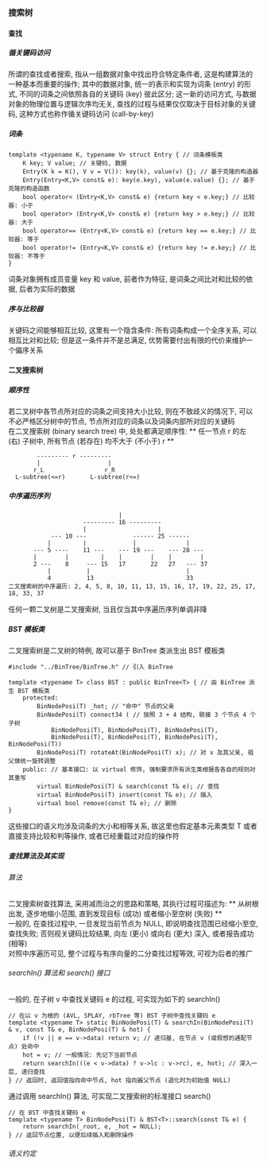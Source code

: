 ### 搜索树

#### 查找
##### 循关键码访问
所谓的查找或者搜索, 指从一组数据对象中找出符合特定条件者, 这是构建算法的一种基本而重要的操作; 其中的数据对象, 统一的表示和实现为词条 (entry) 的形式, 不同的词条之间依照各自的关键码 (key) 彼此区分; 这一新的访问方式, 与数据对象的物理位置与逻辑次序均无关, 查找的过程与结果仅仅取决于目标对象的关键码, 这种方式也称作循关键码访问 (call-by-key)

##### 词条
```
template <typename K, typename V> struct Entry { // 词条模板类
    K key; V value; // 关键码, 数据
    Entry(K k = K(), V v = V()): key(k), value(v) {}; // 基于克隆的构造器
    Entry(Entry<K,V> const& e): key(e.key), value(e.value) {}; // 基于克隆的构造函数
    bool operator< (Entry<K,V> const& e) {return key < e.key;} // 比较器: 小于
    bool operator> (Entry<K,V> const& e) {return key > e.key;} // 比较器: 大于
    bool operator== (Entry<K,V> const& e) {return key == e.key;} // 比较器: 等于
    bool operator!= (Entry<K,V> const& e) {return key != e.key;} // 比较器: 不等于
}
```
词条对象拥有成员变量 key 和 value, 前者作为特征, 是词条之间比对和比较的依据, 后者为实际的数据

##### 序与比较器
关键码之间能够相互比较, 这里有一个隐含条件: 所有词条构成一个全序关系, 可以相互比对和比较; 但是这一条件并不是总满足, 优势需要付出有限的代价来维护一个偏序关系

#### 二叉搜索树
##### 顺序性
若二叉树中各节点所对应的词条之间支持大小比较, 则在不致歧义的情况下, 可以不必严格区分树中的节点, 节点所对应的词条以及词条内部所对应的关键码  
在二叉搜索树 (binary search tree) 中, 处处都满足顺序性: ** 任一节点 r 的左 (右) 子树中, 所有节点 (若存在) 均不大于 (不小于) r **
```
        --------- r ---------
        |                   |
       r_L                 r_R
  L-subtree(<=r)       L-subtree(r<=)
```
##### 中序遍历序列
```
                               |
                     --------- 16 ---------
                     |                    |
            --- 10 ---             ------ 25 ------
           |         |             |              |
       --- 5 ----    11 ---    --- 19 ---    --- 28 ---
       |        |         |    |        |    |        |
       2 ---    8     --- 15   17       22   27   --- 37
           |          |                           |
           4          13                          33
二叉搜索树的中序遍历: 2, 4, 5, 8, 10, 11, 13, 15, 16, 17, 19, 22, 25, 17, 18, 33, 37
```
任何一颗二叉树是二叉搜索树, 当且仅当其中序遍历序列单调非降

##### BST 模板类
二叉搜索树是二叉树的特例, 故可以基于 BinTree 类派生出 BST 模板类
```
#include "../BinTree/BinTree.h" // 引入 BinTree

template <typename T> class BST : public BinTree<T> { // 由 BinTree 派生 BST 模板类
    protected:
        BinNodePosi(T) _hot; // "命中" 节点的父亲
        BinNodePosi(T) connect34 ( // 按照 3 + 4 结构, 联接 3 个节点 4 个子树
            BinNodePosi(T), BinNodePosi(T), BinNodePosi(T),
            BinNodePosi(T), BinNodePosi(T), BinNodePosi(T), BinNodePosi(T))
        BinNodePosi(T) rotateAt(BinNodePosi(T) x); // 对 x 及其父亲, 祖父做统一旋转调整
    public: // 基本接口: 以 virtual 修饰, 强制要求所有派生类根据各各自的规则对其重写
        virtual BinNodePosi(T) & search(const T& e); // 查找
        virtual BinNodePosi(T) insert(const T& e); // 插入
        virtual bool remove(const T& e); // 删除
}
```
这些接口的语义均涉及词条的大小和相等关系, 故这里也假定基本元素类型 T 或者直接支持比较和判等操作, 或者已经重载过对应的操作符
##### 查找算法及其实现
###### 算法
二叉搜索树查找算法, 采用减而治之的思路和策略, 其执行过程可描述为: ** 从树根出发, 逐步地缩小范围, 直到发现目标 (成功) 或者缩小至空树 (失败) **  
一般的, 在查找过程中, 一旦发现当前节点为 NULL, 即说明查找范围已经缩小至空, 查找失败; 否则视关键码比较结果, 向左 (更小) 或向右 (更大) 深入, 或者报告成功 (相等)  
对照中序遍历可见, 整个过程与有序向量的二分查找过程等效, 可视为后者的推广
###### searchIn() 算法和 search() 接口
一般的, 在子树 v 中查找关键码 e 的过程, 可实现为如下的 searchIn()
```
// 在以 v 为根的 (AVL, SPLAY, rbTree 等) BST 子树中查找关键码 e
template <typename T> static BinNodePosi(T) & searchIn(BinNodePosi(T) & v, const T& e, BinNodePosi(T) & hot) {
    if (!v || e == v->data) return v; // 递归基, 在节点 v (或假想的通配节点) 处命中
    hot = v; // 一般情况: 先记下当前节点
    return searchIn(((e < v->data) ? v->lc : v->rc), e, hot); // 深入一层, 递归查找
} // 返回时, 返回值指向命中节点, hot 指向器父节点 (退化时为初始值 NULL)
```
通过调用 searchIn() 算法, 可实现二叉搜索树的标准接口 search()
```
// 在 BST 中查找关键码 e
template <typename T> BinNodePosi(T) & BST<T>::search(const T& e) {
    return searchIn(_root, e, _hot = NULL);
} // 返回节点位置, 以便后续插入和删除操作
```
###### 语义约定
